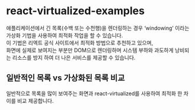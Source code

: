 # react-virtualized-examples

애플리케이션에서 긴 목록(수백 또는 수천행)을 렌더링하는 경우 ‘windowing’ 이라는 가상화 기법을 사용하여 최적화 작업을 할 수 있습니다.<br>
이 기법은 리엑트 공식 사이트에서 최적화 방법으로 추천하고 있으며, <br>화면에 실제로 보여지는 부분만 DOM으로 렌더링하며 시스템 부하와 과도하게 낭비되는 리소스를 방지 하여 더 나은 서비스를 제공할 수 있습니다.

## 일반적인 목록 vs 가상화된 목록 비교
일반적으로 목록을 많이 보여주는 화면과 react-virtualized를 사용하여 최적화 한 차이를 비교 제공합니다.
